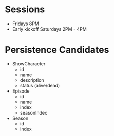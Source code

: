 # Sessions
 - Fridays 8PM
 - Early kickoff Saturdays 2PM - 4PM

# Persistence Candidates

- ShowCharacter
  - id
  - name
  - description
  - status (alive/dead)
- Episode
  - id
  - name
  - index
  - seasonIndex
- Season
  - id
  - index
